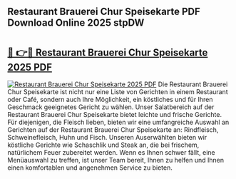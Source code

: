 ## Restaurant Brauerei Chur Speisekarte PDF Download Online 2025 stpDW

# <h2><a href="http://gc5s5v6.nevu.top/?p=Restaurant+Brauerei+Chur+Speisekarte">🔗 👉🔴 Restaurant Brauerei Chur Speisekarte 2025 PDF</a></h2>

[![Restaurant Brauerei Chur Speisekarte 2025 PDF](https://i.imgur.com/dBaPXMq.png)](http://gc5s5v6.nevu.top/?p=Restaurant+Brauerei+Chur+Speisekarte)
Die Restaurant Brauerei Chur Speisekarte ist nicht nur eine Liste von Gerichten in einem Restaurant oder Café, sondern auch Ihre Möglichkeit, ein köstliches und für Ihren Geschmack geeignetes Gericht zu wählen. Unser Salatbereich auf der Restaurant Brauerei Chur Speisekarte bietet leichte und frische Gerichte. Für diejenigen, die Fleisch lieben, bieten wir eine umfangreiche Auswahl an Gerichten auf der Restaurant Brauerei Chur Speisekarte an: Rindfleisch, Schweinefleisch, Huhn und Fisch. Unseren Auserwählten bieten wir köstliche Gerichte wie Schaschlik und Steak an, die bei frischem, natürlichem Feuer zubereitet werden. Wenn es Ihnen schwer fällt, eine Menüauswahl zu treffen, ist unser Team bereit, Ihnen zu helfen und Ihnen einen komfortablen und angenehmen Service zu bieten.
